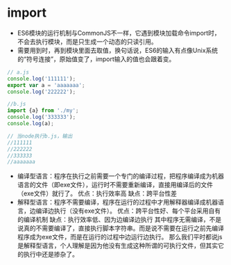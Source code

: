 # import

- ES6模块的运行机制与CommonJS不一样，它遇到模块加载命令import时，不会去执行模块，而是只生成一个动态的只读引用。
- 需要用到时，再到模块里面去取值，换句话说，ES6的输入有点像Unix系统的“符号连接”，原始值变了，import输入的值也会跟着变。

```js
// a.js
console.log('111111');
export var a = 'aaaaaaa';
console.log('222222');

//b.js
import {a} from './my';
console.log('333333');
console.log(a);

// 当node执行b.js，输出
//111111
//222222
//333333
//aaaaaaa
```

- 编译型语言：程序在执行之前需要一个专门的编译过程，把程序编译成为机器语言的文件（即exe文件），运行时不需要重新编译，直接用编译后的文件（exe文件）就行了。
优点：执行效率高
缺点：跨平台性差
- 解释型语言：程序不需要编译，程序在运行的过程中才用解释器编译成机器语言，边编译边执行（没有exe文件）。
优点：跨平台性好、每个平台采用自有的编译机制
缺点：执行效率低、因为边编译边执行
其中程序无需编译，不是说真的不需要编译了，直接执行脚本字符串。而是说不需要在运行之前先编译程序成为exe文件，而是在运行的过程中边运行边执行。
那么我们平时都说js是解释型语言，个人理解是因为他没有生成这种所谓的可执行文件，但其实它的执行中还是掺杂了。